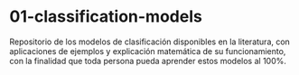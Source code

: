 # 01-classification-models
Repositorio de los modelos de clasificación disponibles en la literatura, con aplicaciones de ejemplos y explicación matemática de su funcionamiento, con la finalidad que toda persona pueda aprender estos modelos al 100%.
